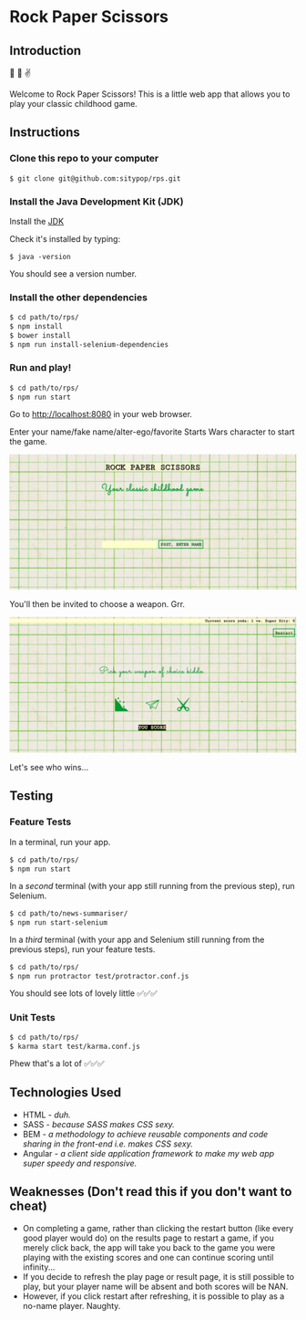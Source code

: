 # Rock Paper Scissors

## Introduction

:punch: :wave: :v:

Welcome to Rock Paper Scissors! This is a little web app that allows you to play your classic childhood game.

## Instructions

### Clone this repo to your computer

```
$ git clone git@github.com:sitypop/rps.git
```

### Install the Java Development Kit (JDK)

Install the [JDK](http://www.oracle.com/technetwork/java/javase/downloads/index.html)

Check it's installed by typing:

```
$ java -version
```

You should see a version number.

### Install the other dependencies

```
$ cd path/to/rps/
$ npm install
$ bower install
$ npm run install-selenium-dependencies
```

### Run and play!
```
$ cd path/to/rps/
$ npm run start
```

Go to [http://localhost:8080](http://localhost:8080/#/) in your web browser.

Enter your name/fake name/alter-ego/favorite Starts Wars character to start the game.

<img src="app/img/screenshots/homepage.png"/>

You'll then be invited to choose a weapon. Grr.

<img src="app/img/screenshots/play.png"/>

Let's see who wins...

## Testing

### Feature Tests

In a terminal, run your app.

```
$ cd path/to/rps/
$ npm run start
```

In a *second* terminal (with your app still running from the previous step), run Selenium.

```
$ cd path/to/news-summariser/
$ npm run start-selenium
```

In a *third* terminal (with your app and Selenium still running from the previous steps), run your feature tests.

```
$ cd path/to/rps/
$ npm run protractor test/protractor.conf.js
```

You should see lots of lovely little ✅✅✅

### Unit Tests

```
$ cd path/to/rps/
$ karma start test/karma.conf.js
```

Phew that's a lot of ✅✅✅

## Technologies Used
* HTML - *duh.*
* SASS - *because SASS makes CSS sexy.*
* BEM - *a methodology to achieve reusable components and code sharing in the front-end i.e. makes CSS sexy.*
* Angular - *a client side application framework to make my web app super speedy and responsive.*

## Weaknesses (Don't read this if you don't want to cheat)
* On completing a game, rather than clicking the restart button (like every good player would do) on the results page to restart a game, if you merely click back, the app will take you back to the game you were playing with the existing scores and one can continue scoring until infinity...
* If you decide to refresh the play page or result page, it is still possible to play, but your player name will be absent and both scores will be NAN.
* However, if you click restart after refreshing, it is possible to play as a no-name player. Naughty.
